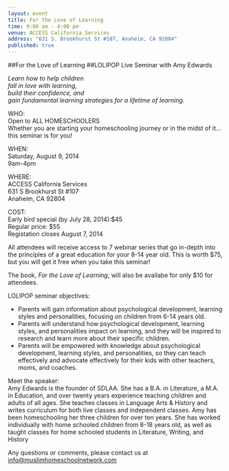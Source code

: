 ```yaml
---
layout: event
title: For the Love of Learning
time: 9:00 am - 4:00 pm
venue: ACCESS California Services
address: "631 S. Brookhurst St #107, Anaheim, CA 92804"
published: true
---
```


##For the Love of Learning
##LOLIPOP Live Seminar with Amy Edwards

_Learn how to help children  
fall in love with learning,   
build their confidence, and  
gain fundamental learning strategies for a lifetime of learning._
 
WHO:  
Open to ALL HOMESCHOOLERS  
Whether you are starting your homeschooling journey or in the midst of it... this seminar is for you!
 
WHEN:  
Saturday, August 9, 2014  
9am-4pm 
 
WHERE:  
ACCESS California Services  
631 S Brookhurst St #107  
Anaheim, CA 92804

COST:  
Early bird special (by July 28, 2014):$45  
Regular price: $55  
Registation closes August 7, 2014

All attendees will receive access to 7 webinar series that go in-depth into the principles of a great education for your 8-14 year old. This is worth $75, but you will get it free when you take this seminar!

The book, _For the Love of Learning_, will also be availabe for only $10 for attendees.


LOLIPOP seminar objectives:

* Parents will gain information about psychological development, learning styles and personalities, focusing on children from 6-14 years old.
* Parents will understand how psychological development, learning styles, and personalities impact on learning, and they will be inspired to research and learn more about their specific children. 
* Parents will be empowered with knowledge about psychological development, learning styles, and personalities, so they can teach effectively and advocate effectively for their kids with other teachers, moms, and coaches.

Meet the speaker:  
Amy Edwards is the founder of SDLAA. She has a B.A. in Literature, a M.A. in Education,  and over twenty years experience teaching children and adults of all ages. She teaches classes in Language Arts & History and writes curriculum for both live classes and independent classes. Amy has been homeschooling her three children for over ten years. She has worked individually with home schooled children from 8-18 years old, as well as taught classes for home schooled students in Literature, Writing, and History
 
Any questions or comments, please contact us at info@muslimhomeschoolnetwork.com

<script type="text/javascript" src="http://form.jotformpro.com/jsform/41646743449968"></script>
